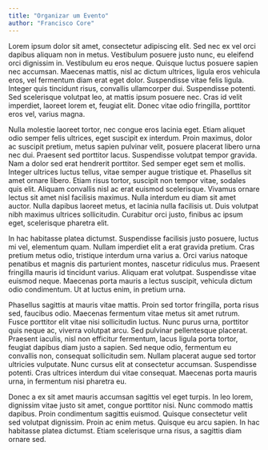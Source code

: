 ```yaml
---
title: "Organizar um Evento"
author: "Francisco Core"
---
```


Lorem ipsum dolor sit amet, consectetur adipiscing elit. Sed nec ex vel orci dapibus aliquam non in metus. Vestibulum posuere justo nunc, eu eleifend orci dignissim in. Vestibulum eu eros neque. Quisque luctus posuere sapien nec accumsan. Maecenas mattis, nisl ac dictum ultrices, ligula eros vehicula eros, vel fermentum diam erat eget dolor. Suspendisse vitae felis ligula. Integer quis tincidunt risus, convallis ullamcorper dui. Suspendisse potenti. Sed scelerisque volutpat leo, at mattis ipsum posuere nec. Cras id velit imperdiet, laoreet lorem et, feugiat elit. Donec vitae odio fringilla, porttitor eros vel, varius magna.

Nulla molestie laoreet tortor, nec congue eros lacinia eget. Etiam aliquet odio semper felis ultrices, eget suscipit ex interdum. Proin maximus, dolor ac suscipit pretium, metus sapien pulvinar velit, posuere placerat libero urna nec dui. Praesent sed porttitor lacus. Suspendisse volutpat tempor gravida. Nam a dolor sed erat hendrerit porttitor. Sed semper eget sem et mollis. Integer ultrices luctus tellus, vitae semper augue tristique et. Phasellus sit amet ornare libero. Etiam risus tortor, suscipit non tempor vitae, sodales quis elit. Aliquam convallis nisl ac erat euismod scelerisque. Vivamus ornare lectus sit amet nisl facilisis maximus. Nulla interdum eu diam sit amet auctor. Nulla dapibus laoreet metus, et lacinia nulla facilisis ut. Duis volutpat nibh maximus ultrices sollicitudin. Curabitur orci justo, finibus ac ipsum eget, scelerisque pharetra elit.

In hac habitasse platea dictumst. Suspendisse facilisis justo posuere, luctus mi vel, elementum quam. Nullam imperdiet elit a erat gravida pretium. Cras pretium metus odio, tristique interdum urna varius a. Orci varius natoque penatibus et magnis dis parturient montes, nascetur ridiculus mus. Praesent fringilla mauris id tincidunt varius. Aliquam erat volutpat. Suspendisse vitae euismod neque. Maecenas porta mauris a lectus suscipit, vehicula dictum odio condimentum. Ut at luctus enim, in pretium urna.

Phasellus sagittis at mauris vitae mattis. Proin sed tortor fringilla, porta risus sed, faucibus odio. Maecenas fermentum vitae metus sit amet rutrum. Fusce porttitor elit vitae nisi sollicitudin luctus. Nunc purus urna, porttitor quis neque ac, viverra volutpat arcu. Sed pulvinar pellentesque placerat. Praesent iaculis, nisl non efficitur fermentum, lacus ligula porta tortor, feugiat dapibus diam justo a sapien. Sed neque odio, fermentum eu convallis non, consequat sollicitudin sem. Nullam placerat augue sed tortor ultricies vulputate. Nunc cursus elit at consectetur accumsan. Suspendisse potenti. Cras ultrices interdum dui vitae consequat. Maecenas porta mauris urna, in fermentum nisi pharetra eu.

Donec a ex sit amet mauris accumsan sagittis vel eget turpis. In leo lorem, dignissim vitae justo sit amet, congue porttitor nisi. Nunc commodo mattis dapibus. Proin condimentum sagittis euismod. Quisque consectetur velit sed volutpat dignissim. Proin ac enim metus. Quisque eu arcu sapien. In hac habitasse platea dictumst. Etiam scelerisque urna risus, a sagittis diam ornare sed.
